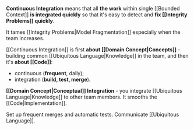 **Continuous Integration** means that all **the work** within single [[Bounded Context]] **is integrated quickly** so that it's easy to detect and **fix [[Integrity Problems]] quickly**.

It tames [[Integrity Problems|Model Fragmentation]] especially when the team increases.

[[Continuous Integration]] is first **about [[Domain Concept|Concepts]]** - building common [[Ubiquitous Language|Knowledge]] in the team, and then it's **about [[Code]]**:
- continuous (**frequent**, daily);
- integration (**build, test, merge**).

**[[Domain Concept|Conceptual]] Integration** - you integrate [[Ubiquitous Language|Knowledge]] to other team members. It smooths the [[Code|Implementation]].

Set up frequent merges and automatic tests.
Communicate [[Ubiquitous Language]].
